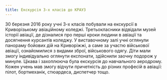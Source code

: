 ```yaml
---
title: Екскурсія 3-х класів до КРАУЗ
---
```


30 березня 2016 року учні 3-х класів побували на екскурсії в Криворізькому авіаційному коледжі. Третьокласники відвідали музей історії авіації, де дізналися про перші кроки людини в авіації та досягнення курсантів коледжу. У виставочному залі учні оглянули панораму бойових дій на Криворіжжі, а саме за участю військової авіації, ознайомилися з видами зброї, військового одягу. Діти мали змогу індивідуально оглянути експонати, здійснили заочну подорож у минуле. Цікава і захоплююча була екскурсія до навчального аеродрому. Кожен учень мав змогу відчути причетність до різних професій в авіації: пілот, бортмеханік, стюардеса, диспетчер тощо.

<slideshow id="_/72157664299875044" />
